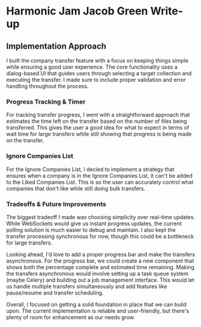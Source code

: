 # Harmonic Jam Jacob Green Write-up

## Implementation Approach

I built the company transfer feature with a focus on keeping things simple while ensuring a good user experience. The core functionality uses a dialog-based UI that guides users through selecting a target collection and executing the transfer. I made sure to include proper validation and error handling throughout the process.

### Progress Tracking & Timer

For tracking transfer progress, I went with a straightforward approach that estimates the time left on the transfer based on the number of files being transferred. This gives the user a good idea for what to expect in terms of wait time for large transfers while still showing that progress is being made on the transfer.

### Ignore Companies List

For the Ignore Companies List, I decied to implement a strategy that ensures when a company is in the Ignore Companies List, it can't be added to the Liked Companies List. This is so the user can accurately control what companies that don't like while still doing bulk transfers.

### Tradeoffs & Future Improvements

The biggest tradeoff I made was choosing simplicity over real-time updates. While WebSockets would give us instant progress updates, the current polling solution is much easier to debug and maintain. I also kept the transfer processing synchronous for now, though this could be a bottleneck for large transfers.

Looking ahead, I'd love to add a proper progress bar and make the transfers asynchronous. For the progress bar, we could create a new component that shows both the percentage complete and estimated time remaining. Making the transfers asynchronous would involve setting up a task queue system (maybe Celery) and building out a job management interface. This would let us handle multiple transfers simultaneously and add features like pause/resume and transfer scheduling.

Overall, I focused on getting a solid foundation in place that we can build upon. The current implementation is reliable and user-friendly, but there's plenty of room for enhancement as our needs grow.
